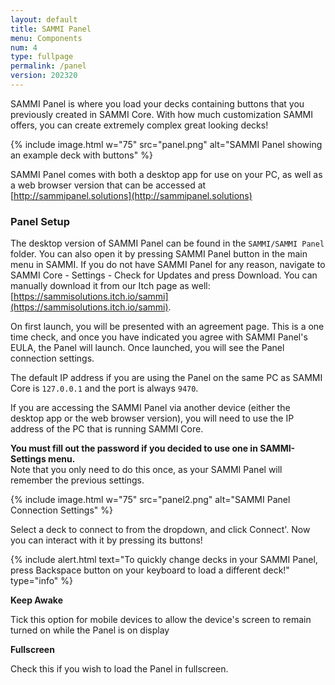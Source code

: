 ```yaml
---
layout: default
title: SAMMI Panel
menu: Components
num: 4
type: fullpage
permalink: /panel
version: 202320
---
```

SAMMI Panel is where you load your decks containing buttons that you previously created in SAMMI Core. With how much customization SAMMI offers, you can create extremely complex great looking decks!  

{% include image.html w="75" src="panel.png" alt="SAMMI Panel showing an example deck with buttons" %}

SAMMI Panel comes with both a desktop app for use on your PC, as well as a web browser version that can be accessed at [http://sammipanel.solutions](http://sammipanel.solutions)

### Panel Setup
The desktop version of SAMMI Panel can be found in the `SAMMI/SAMMI Panel` folder. You can also open it by pressing SAMMI Panel button in the main menu in SAMMI. If you do not have SAMMI Panel for any reason, navigate to SAMMI Core - Settings - Check for Updates and press Download. You can manually download it from our Itch page as well: [https://sammisolutions.itch.io/sammi](https://sammisolutions.itch.io/sammi).

On first launch, you will be presented with an agreement page. This is a one time check, and once you have indicated you agree with SAMMI Panel's EULA, the Panel will launch. Once launched, you will see the Panel connection settings. 

The default IP address if you are using the Panel on the same PC as SAMMI Core is `127.0.0.1` and the port is always `9470`.

If you are accessing the SAMMI Panel via another device (either the desktop app or the web browser version), you will need to use the IP address of the PC that is running SAMMI Core.

**You must fill out the password if you decided to use one in SAMMI-Settings menu.**\
Note that you only need to do this once, as your SAMMI Panel will remember the previous settings.

{% include image.html w="75" src="panel2.png" alt="SAMMI Panel Connection Settings" %}

Select a deck to connect to from the dropdown, and click Connect'. Now you can interact with it by pressing its buttons!

{% include alert.html text="To quickly change decks in your SAMMI Panel, press Backspace button on your keyboard to load a different deck!" type="info" %} 

**Keep Awake**  

Tick this option for mobile devices to allow the device's screen to remain turned on while the Panel is on display

**Fullscreen**  

Check this if you wish to load the Panel in fullscreen.






